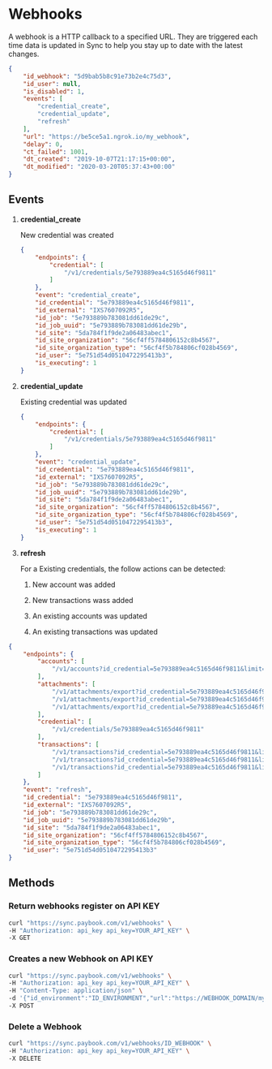 # Webhooks

A webhook is a HTTP callback to a specified URL. They are triggered each time data is updated in Sync to help you stay up to date with the latest changes.

```json
{
    "id_webhook": "5d9bab5b8c91e73b2e4c75d3",
    "id_user": null,
    "is_disabled": 1,
    "events": [
        "credential_create",
        "credential_update",
        "refresh"
    ],
    "url": "https://be5ce5a1.ngrok.io/my_webhook",
    "delay": 0,
    "ct_failed": 1001,
    "dt_created": "2019-10-07T21:17:15+00:00",
    "dt_modified": "2020-03-20T05:37:43+00:00"
}
```



## Events

1. **credential_create**

   New credential was created

   ```json
   {
       "endpoints": {
           "credential": [
               "/v1/credentials/5e793889ea4c5165d46f9811"
           ]
       }, 
       "event": "credential_create", 
       "id_credential": "5e793889ea4c5165d46f9811", 
       "id_external": "IXS7607092R5", 
       "id_job": "5e793889b783081dd61de29c", 
       "id_job_uuid": "5e793889b783081dd61de29b", 
       "id_site": "5da784f1f9de2a06483abec1", 
       "id_site_organization": "56cf4ff5784806152c8b4567", 
       "id_site_organization_type": "56cf4f5b784806cf028b4569", 
       "id_user": "5e751d54d0510472295413b3", 
       "is_executing": 1
   }
   ```

   

2. **credential_update**

   Existing credential was updated

   ```json
   {
       "endpoints": {
           "credential": [
               "/v1/credentials/5e793889ea4c5165d46f9811"
           ]
       }, 
       "event": "credential_update", 
       "id_credential": "5e793889ea4c5165d46f9811", 
       "id_external": "IXS7607092R5", 
       "id_job": "5e793889b783081dd61de29c", 
       "id_job_uuid": "5e793889b783081dd61de29b", 
       "id_site": "5da784f1f9de2a06483abec1", 
       "id_site_organization": "56cf4ff5784806152c8b4567", 
       "id_site_organization_type": "56cf4f5b784806cf028b4569", 
       "id_user": "5e751d54d0510472295413b3", 
       "is_executing": 1
   }
   ```

   

3. **refresh** 

   For a Existing credentials, the follow actions can be detected:

   1. New account was added

   2. New transactions wass added

   3. An existing accounts was updated

   4. An existing transactions was updated

```json
{
    "endpoints": {
        "accounts": [
            "/v1/accounts?id_credential=5e793889ea4c5165d46f9811&limit=5000&skip=0&wbhk=1"
        ], 
        "attachments": [
            "/v1/attachments/export?id_credential=5e793889ea4c5165d46f9811&limit=5000&skip=0&wbhk=1", 
            "/v1/attachments/export?id_credential=5e793889ea4c5165d46f9811&limit=5000&skip=5000&wbhk=1", 
            "/v1/attachments/export?id_credential=5e793889ea4c5165d46f9811&limit=5000&skip=10000&wbhk=1"
        ], 
        "credential": [
            "/v1/credentials/5e793889ea4c5165d46f9811"
        ], 
        "transactions": [
            "/v1/transactions?id_credential=5e793889ea4c5165d46f9811&limit=5000&skip=0&wbhk=1", 
            "/v1/transactions?id_credential=5e793889ea4c5165d46f9811&limit=5000&skip=5000&wbhk=1", 
            "/v1/transactions?id_credential=5e793889ea4c5165d46f9811&limit=5000&skip=10000&wbhk=1"
        ]
    }, 
    "event": "refresh", 
    "id_credential": "5e793889ea4c5165d46f9811", 
    "id_external": "IXS7607092R5", 
    "id_job": "5e793889b783081dd61de29c", 
    "id_job_uuid": "5e793889b783081dd61de29b", 
    "id_site": "5da784f1f9de2a06483abec1", 
    "id_site_organization": "56cf4ff5784806152c8b4567", 
    "id_site_organization_type": "56cf4f5b784806cf028b4569", 
    "id_user": "5e751d54d0510472295413b3"
}
```



## Methods

### Return webhooks register on API KEY

```bash
curl "https://sync.paybook.com/v1/webhooks" \
-H "Authorization: api_key api_key=YOUR_API_KEY" \
-X GET
```



### Creates a new Webhook on API KEY

```bash
curl "https://sync.paybook.com/v1/webhooks" \
-H "Authorization: api_key api_key=YOUR_API_KEY" \
-H "Content-Type: application/json" \
-d '{"id_environment":"ID_ENVIRONMENT","url":"https://WEBHOOK_DOMAIN/my_webhook","events":["credential_create","credential_update","refresh"]}' \
-X POST
```



### Delete a Webhook

```bash
curl "https://sync.paybook.com/v1/webhooks/ID_WEBHOOK" \
-H "Authorization: api_key api_key=YOUR_API_KEY" \
-X DELETE
```





